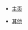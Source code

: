 <!-- _navbar.md -->
* [主页](/)
<!-- * [文档1](/zh-cn/)
* [文档2](/else/word)
* [文档3](/else/else.html)
* [文档4](/zh-cn/)
 -->
* [其他](/message/dizhi)


